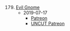 179. [Evil Gnome](https://linuxgamecast.com/2019/07/lwdw-179-evil-gnome/)
     * 2019-07-17
        * [Patreon](https://www.patreon.com/posts/lwdw-179-evil-28457950)
        * [UNCUT Patreon](https://www.patreon.com/posts/lwdw-179-live-28457934)
